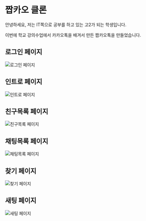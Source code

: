 # 짭카오 클론

안녕하세요, 저는 IT쪽으로 공부를 하고 있는 고2가 되는 학생입니다.

이번에 학교 강의수업에서 카카오톡을 배겨서 만든 짭카오톡을 만들었습니다.

## 로그인 페이지

![로그인 페이지](https://github.com/ggumtle-skull/jjaptok/blob/main/screan/%EC%A7%AD%ED%86%A1%20%EB%A1%9C%EA%B7%B8%EC%9D%B8.PNG?raw=true "로그인 페이지")

## 인트로 페이지

![인트로 페이지](https://github.com/ggumtle-skull/jjaptok/blob/main/screan/%EC%A7%AD%ED%86%A1%20%EC%9D%B8%ED%8A%B8%EB%A1%9C.PNG?raw=true "인트로 페이지")

## 친구목록 페이지

![친구목록 페이지](https://github.com/ggumtle-skull/jjaptok/blob/main/screan/%EC%A7%AD%ED%86%A1%20%EC%B9%9C%EA%B5%AC%EB%AA%A9%EB%A1%9D.PNG?raw=true "친구목록 페이지")

## 채팅목록 페이지

![채팅목록 페이지](https://github.com/ggumtle-skull/jjaptok/blob/main/screan/%EC%A7%AD%ED%86%A1%20%EC%B1%84%ED%8C%85%EB%AA%A9%EB%A1%9D.PNG?raw=true "채팅목록 페이지")

## 찾기 페이지

![찾기 페이지](https://github.com/ggumtle-skull/jjaptok/blob/main/screan/%EC%A7%AD%ED%86%A1%20%EC%B0%BE%EA%B8%B0.PNG?raw=true "찾기 페이지")

## 새팅 페이지

![새팅 페이지](https://github.com/ggumtle-skull/jjaptok/blob/main/screan/%EC%A7%AD%ED%86%A1%20%EC%83%88%ED%8C%85.PNG?raw=true "새팅 페이지")
